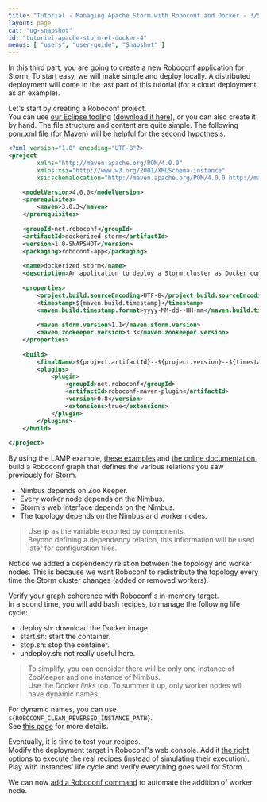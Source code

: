 ```yaml
---
title: "Tutorial - Managing Apache Storm with Roboconf and Docker - 3/5"
layout: page
cat: "ug-snapshot"
id: "tutoriel-apache-storm-et-docker-4"
menus: [ "users", "user-guide", "Snapshot" ]
---
```


In this third part, you are going to create a new Roboconf application for Storm.
To start easy, we will make simple and deploy locally. A distributed deployment will
come in the last part of this tutorial (for a cloud deployment, as an example).

Let's start by creating a Roboconf project.  
You can use [our Eclipse tooling](eclipse-plugins.html)
([download it here](../download.html)), or you can also create it by hand. The file structure and content are
quite simple. The following pom.xml file (for Maven) will be helpful for the second hypothesis.

```xml
<?xml version="1.0" encoding="UTF-8"?>
<project 
		xmlns="http://maven.apache.org/POM/4.0.0" 
		xmlns:xsi="http://www.w3.org/2001/XMLSchema-instance" 
		xsi:schemaLocation="http://maven.apache.org/POM/4.0.0 http://maven.apache.org/maven-v4_0_0.xsd">

	<modelVersion>4.0.0</modelVersion>
	<prerequisites>
		<maven>3.0.3</maven>
	</prerequisites>
	
	<groupId>net.roboconf</groupId>
	<artifactId>dockerized-storm</artifactId>
	<version>1.0-SNAPSHOT</version>
	<packaging>roboconf-app</packaging>
	
	<name>dockerized storm</name>
	<description>An application to deploy a Storm cluster as Docker containers</description>
	
	<properties>
		<project.build.sourceEncoding>UTF-8</project.build.sourceEncoding>
		<timestamp>${maven.build.timestamp}</timestamp>
		<maven.build.timestamp.format>yyyy-MM-dd--HH-mm</maven.build.timestamp.format>
		
		<maven.storm.version>1.1</maven.storm.version>
		<maven.zookeeper.version>3.3</maven.zookeeper.version>
	</properties>
	
	<build>
		<finalName>${project.artifactId}--${project.version}--${timestamp}</finalName>
		<plugins>
			<plugin>
				<groupId>net.roboconf</groupId>
				<artifactId>roboconf-maven-plugin</artifactId>
				<version>0.8</version>
				<extensions>true</extensions>
			</plugin>
		</plugins>
	</build>
	
</project>
```

By using the LAMP example, [these examples](https://github.com/roboconf/roboconf-examples) and 
[the online documentation](user-guide.html),
build a Roboconf graph that defines the various relations you saw previously for Storm.

* Nimbus depends on Zoo Keeper.
* Every worker node depends on the Nimbus.
* Storm's web interface depends on the Nimbus.
* The topology depends on the Nimbus and worker nodes.

> Use **ip** as the variable exported by components.  
> Beyond defining a dependency relation, this infiormation will be used later for configuration files.

Notice we added a dependency relation between the topology and worker nodes. This is because we want
Roboconf to redistribute the topology every time the Storm cluster changes (added or removed workers).

Verify your graph coherence with Roboconf's in-memory target.  
In a scond time, you will add bash recipes, to manage the following life cycle:

* deploy.sh: download the Docker image.
* start.sh: start the container.
* stop.sh: stop the container.
* undeploy.sh: not really useful here.

> To simplify, you can consider there will be only one instance of ZooKeeper and one instance of Nimbus.  
> Use the Docker *links* too. To summer it up, only worker nodes will have dynamic names.

For dynamic names, you can use `${ROBOCONF_CLEAN_REVERSED_INSTANCE_PATH}`.  
See [this page](using-docker-on-the-agent-side.html) for more details.

Eventually, it is time to test your recipes.  
Modify the deployment target in Roboconf's web console. Add it [the right options](target-in-memory.html)
to execute the real recipes (instead of simulating their execution). Play with instances' life cycle
and verify everything goes well for Storm.

We can now [add a Roboconf command](tutorial-apache-storm-with-docker-5.html)
to automate the addition of worker node.
